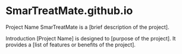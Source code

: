 # SmarTreatMate.github.io
Project Name
SmarTreatMate is a [brief description of the project].

Introduction
[Project Name] is designed to [purpose of the project]. It provides a [list of features or benefits of the project].
